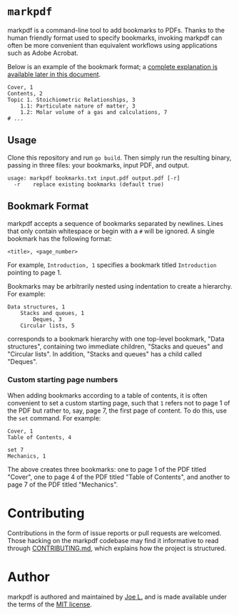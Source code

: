 # `markpdf`

markpdf is a command-line tool to add bookmarks to PDFs. Thanks to the human
friendly format used to specify bookmarks, invoking markpdf can often be more
convenient than equivalent workflows using applications such as Adobe Acrobat.

Below is an example of the bookmark format; a
[complete explanation is available later in this document](#bookmark-format).

```
Cover, 1
Contents, 2
Topic 1. Stoichiometric Relationships, 3
    1.1: Particulate nature of matter, 3
    1.2: Molar volume of a gas and calculations, 7
# ...
```

## Usage

Clone this repository and run `go build`. Then simply run the resulting binary,
passing in three files: your bookmarks, input PDF, and output.

```
usage: markpdf bookmarks.txt input.pdf output.pdf [-r]
  -r    replace existing bookmarks (default true)
```

## Bookmark Format

markpdf accepts a sequence of bookmarks separated by newlines. Lines that only
contain whitespace or begin with a `#` will be ignored. A single bookmark has
the following format:

```
<title>, <page_number>
```

For example, `Introduction, 1` specifies a bookmark titled `Introduction`
pointing to page 1.

Bookmarks may be arbitrarily nested using indentation to create a hierarchy. For
example:

```
Data structures, 1
    Stacks and queues, 1
        Deques, 3
    Circular lists, 5
```

corresponds to a bookmark hierarchy with one top-level bookmark, "Data structures",
containing two immediate children, "Stacks and queues" and "Circular lists". In
addition, "Stacks and queues"
has a child called "Deques".

### Custom starting page numbers

When adding bookmarks according to a table of contents, it is often convenient
to set a custom starting page, such that `1` refers not to page 1 of the PDF
but rather to, say, page 7, the first page of content. To do this, use the `set`
command. For example:

```
Cover, 1
Table of Contents, 4

set 7
Mechanics, 1
```

The above creates three bookmarks: one to page 1 of the PDF titled "Cover", one
to page 4 of the PDF titled "Table of Contents", and another to page 7 of the
PDF titled "Mechanics".

# Contributing

Contributions in the form of issue reports or pull requests are welcomed. Those
hacking on the markpdf codebase may find it informative to read through
[CONTRIBUTING.md](./CONTRIBUTING.md), which explains how the project is
structured.

# Author

markpdf is authored and maintained by [Joe L.](https://github.com/jo3-l/) and is
made available under the terms of the [MIT license](./LICENSE.md).
